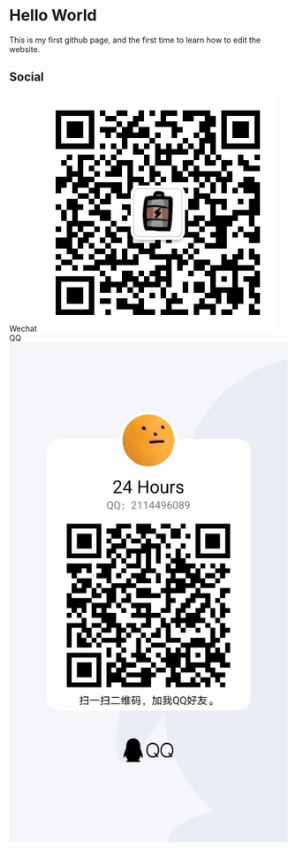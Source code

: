 # Hello World
This is my first github page, and the first time to learn how to edit the website.

## Social
Wechat 
![](https://github.com/24Hoursss/24Hoursss.github.io/blob/gh-pages/image/%E5%BE%AE%E4%BF%A1%E5%9B%BE%E7%89%87_20201018222321.jpg)
QQ![](https://github.com/24Hoursss/24Hoursss.github.io/blob/gh-pages/image/%E5%BE%AE%E4%BF%A1%E5%9B%BE%E7%89%87_20201018222329.jpg)             
